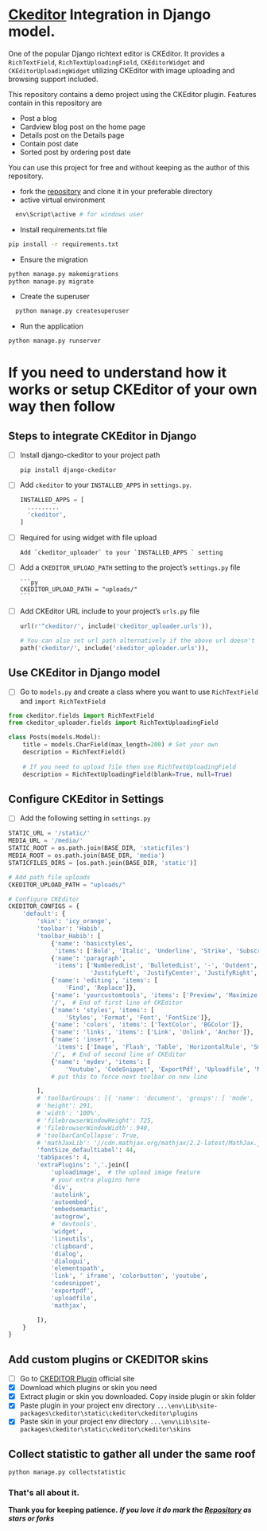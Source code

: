 # [Ckeditor](https://ckeditor.com/) Integration in Django model.

One of the popular Django richtext editor is CKEditor. It provides a `RichTextField`, `RichTextUploadingField`, `CKEditorWidget` and `CKEditorUploadingWidget` utilizing CKEditor
with image uploading and browsing support included.

This repository contains a demo project using the CKEditor plugin. Features contain in this repository are
- Post a blog
- Cardview blog post on the home page
- Details post on the Details page
- Contain post date
- Sorted post by ordering post date

You can use this project for free and without keeping as the author of this repository.
- fork the [repository](https://github.com/mhhabib/Integrate-Django-Ckeditor) and clone it in your preferable directory
- active virtual environment
```py
  env\Script\active # for windows user  
```
- Install requirements.txt file
```bash
pip install -r requirements.txt
```
- Ensure the migration 
```bash
python manage.py makemigrations
python manage.py migrate
```
- Create the superuser
```bash
  python manage.py createsuperuser
```
- Run the application
```bash
python manage.py runserver
```


# If you need to understand how it works or setup CKEditor of your own way then follow


## Steps to integrate CKEditor in Django
- [ ] Install django-ckeditor to your project path
  
    `pip install django-ckeditor`
- [ ] Add `ckeditor` to your `INSTALLED_APPS` in `settings.py`.
  
  ```py
  INSTALLED_APPS = [
    .........
    'ckeditor',
  ]
  ```
- [ ] Required for using widget with file upload
  
      Add `ckeditor_uploader` to your `INSTALLED_APPS ` setting
 
- [ ] Add a `CKEDITOR_UPLOAD_PATH` setting to the project’s `settings.py` file
  
      ```py
      CKEDITOR_UPLOAD_PATH = "uploads/"
      ```
- [ ] Add CKEditor URL include to your project’s `urls.py` file
    ```py
    url(r'^ckeditor/', include('ckeditor_uploader.urls')),
    
    # You can also set url path alternatively if the above url doesn't work
    path('ckeditor/', include('ckeditor_uploader.urls')),
    ```
    
## Use CKEditor in Django model
- [ ] Go to `models.py` and create a class where you want to use `RichTextField` and `import RichTextField`
```py
from ckeditor.fields import RichTextField
from ckeditor_uploader.fields import RichTextUploadingField

class Posts(models.Model):
    title = models.CharField(max_length=200) # Set your own
    description = RichTextField()
    
    # If you need to upload file then use RichTextUploadingField
    description = RichTextUploadingField(blank=True, null=True)
```

## Configure CKEditor in Settings
- [ ]  Add the following setting in `settings.py`
```py
STATIC_URL = '/static/'
MEDIA_URL = '/media/'
STATIC_ROOT = os.path.join(BASE_DIR, 'staticfiles')
MEDIA_ROOT = os.path.join(BASE_DIR, 'media')
STATICFILES_DIRS = [os.path.join(BASE_DIR, 'static')]

# Add path file uploads 
CKEDITOR_UPLOAD_PATH = "uploads/"

# Configure CKEditor
CKEDITOR_CONFIGS = {
    'default': {
        'skin': 'icy_orange',
        'toolbar': 'Habib',
        'toolbar_Habib': [
            {'name': 'basicstyles',
             'items': ['Bold', 'Italic', 'Underline', 'Strike', 'Subscript', 'Superscript', '-', 'RemoveFormat']},
            {'name': 'paragraph',
             'items': ['NumberedList', 'BulletedList', '-', 'Outdent', 'Indent', '-', 'Blockquote', 'CreateDiv', '-',
                       'JustifyLeft', 'JustifyCenter', 'JustifyRight', 'JustifyBlock', '-', 'BidiLtr', 'BidiRtl']},
            {'name': 'editing', 'items': [
                'Find', 'Replace']},
            {'name': 'yourcustomtools', 'items': ['Preview', 'Maximize']},
            '/',  # End of first line of CKEditor
            {'name': 'styles', 'items': [
                'Styles', 'Format', 'Font', 'FontSize']},
            {'name': 'colors', 'items': ['TextColor', 'BGColor']},
            {'name': 'links', 'items': ['Link', 'Unlink', 'Anchor']},
            {'name': 'insert',
             'items': ['Image', 'Flash', 'Table', 'HorizontalRule', 'Smiley', 'SpecialChar', 'PageBreak', 'Iframe']},
            '/',  # End of second line of CKEditor
            {'name': 'mydev', 'items': [
                'Youtube', 'CodeSnippet', 'ExportPdf', 'Uploadfile', 'Mathjax']},
            # put this to force next toolbar on new line

        ],
        # 'toolbarGroups': [{ 'name': 'document', 'groups': [ 'mode', 'document', 'doctools' ] }],
        # 'height': 291,
        # 'width': '100%',
        # 'filebrowserWindowHeight': 725,
        # 'filebrowserWindowWidth': 940,
        # 'toolbarCanCollapse': True,
        # 'mathJaxLib': '//cdn.mathjax.org/mathjax/2.2-latest/MathJax.js?config=TeX-AMS_HTML',
        'fontSize_defaultLabel': 44,
        'tabSpaces': 4,
        'extraPlugins': ','.join([
            'uploadimage',  # the upload image feature
            # your extra plugins here
            'div',
            'autolink',
            'autoembed',
            'embedsemantic',
            'autogrow',
            # 'devtools',
            'widget',
            'lineutils',
            'clipboard',
            'dialog',
            'dialogui',
            'elementspath',
            'link', ' iframe', 'colorbutton', 'youtube',
            'codesnippet',
            'exportpdf',
            'uploadfile',
            'mathjax',

        ]),
    }
}
```

## Add custom plugins or CKEDITOR skins 

- [ ] Go to [ CKEDITOR Plugin](https://ckeditor.com/cke4/addons/plugins/all) official site
- [x] Download which plugins or skin you need 
- [x] Extract plugin or skin you downloaded. Copy inside plugin or skin folder
- [x] Paste plugin in your project env directory  `...\env\Lib\site-packages\ckeditor\static\ckeditor\ckeditor\plugins`
- [x] Paste skin in your project env directory  `...\env\Lib\site-packages\ckeditor\static\ckeditor\ckeditor\skins`

## Collect statistic to gather all under the same roof
```py
python manage.py collectstatistic
```

### That's all about it.

**Thank you for keeping patience.**
**_If you love it do mark the [Repository](https://github.com/mhhabib/Integrate-Django-Ckeditor) as **stars** or **forks**_**

